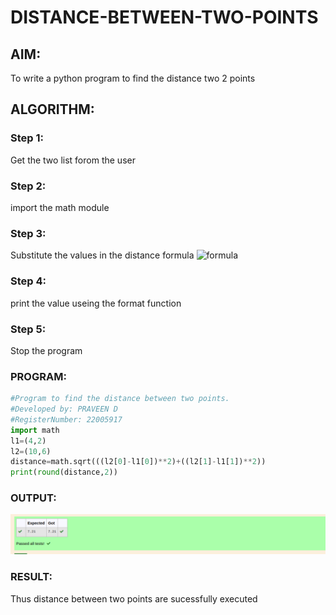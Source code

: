 # DISTANCE-BETWEEN-TWO-POINTS

## AIM:
To write a python program to find the distance two 2 points

## ALGORITHM:
### Step 1: 
Get the two list forom the user

### Step 2: 
import the math module

### Step 3: 
Substitute the values in the distance formula  ![formula](/formula.jpg)

### Step 4: 
print the value useing the format function

### Step 5: 
Stop the program

### PROGRAM:
```python
#Program to find the distance between two points.
#Developed by: PRAVEEN D 
#RegisterNumber: 22005917
import math
l1=(4,2)
l2=(10,6)
distance=math.sqrt(((l2[0]-l1[0])**2)+((l2[1]-l1[1])**2))
print(round(distance,2))
```
### OUTPUT:
![output](output2.png)


### RESULT:

Thus distance between two points are sucessfully executed